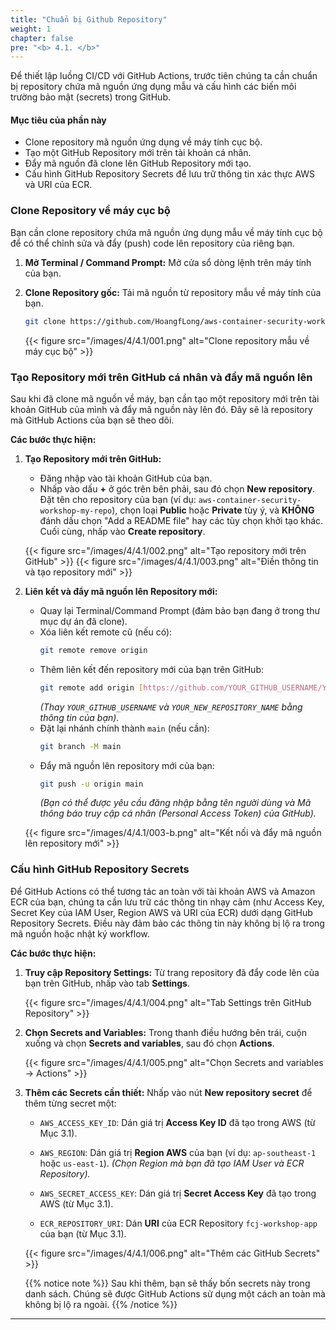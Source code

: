 ```yaml
---
title: "Chuẩn bị Github Repository"
weight: 1
chapter: false
pre: "<b> 4.1. </b>"
---
```


Để thiết lập luồng CI/CD với GitHub Actions, trước tiên chúng ta cần chuẩn bị repository chứa mã nguồn ứng dụng mẫu và cấu hình các biến môi trường bảo mật (secrets) trong GitHub.

#### Mục tiêu của phần này

* Clone repository mã nguồn ứng dụng về máy tính cục bộ.
* Tạo một GitHub Repository mới trên tài khoản cá nhân.
* Đẩy mã nguồn đã clone lên GitHub Repository mới tạo.
* Cấu hình GitHub Repository Secrets để lưu trữ thông tin xác thực AWS và URI của ECR.

### Clone Repository về máy cục bộ

Bạn cần clone repository chứa mã nguồn ứng dụng mẫu về máy tính cục bộ để có thể chỉnh sửa và đẩy (push) code lên repository của riêng bạn.

1.  **Mở Terminal / Command Prompt:** Mở cửa sổ dòng lệnh trên máy tính của bạn.

2.  **Clone Repository gốc:** Tải mã nguồn từ repository mẫu về máy tính của bạn.

    ```bash
    git clone https://github.com/HoangfLong/aws-container-security-workshop.git
    ```

    {{< figure src="/images/4/4.1/001.png" alt="Clone repository mẫu về máy cục bộ" >}}


### Tạo Repository mới trên GitHub cá nhân và đẩy mã nguồn lên

Sau khi đã clone mã nguồn về máy, bạn cần tạo một repository mới trên tài khoản GitHub của mình và đẩy mã nguồn này lên đó. Đây sẽ là repository mà GitHub Actions của bạn sẽ theo dõi.

**Các bước thực hiện:**

1.  **Tạo Repository mới trên GitHub:**
    * Đăng nhập vào tài khoản GitHub của bạn.
    * Nhấp vào dấu **+** ở góc trên bên phải, sau đó chọn **New repository**. Đặt tên cho repository của bạn (ví dụ: `aws-container-security-workshop-my-repo`), chọn loại **Public** hoặc **Private** tùy ý, và **KHÔNG** đánh dấu chọn "Add a README file" hay các tùy chọn khởi tạo khác. Cuối cùng, nhấp vào **Create repository**.

    {{< figure src="/images/4/4.1/002.png" alt="Tạo repository mới trên GitHub" >}}
    {{< figure src="/images/4/4.1/003.png" alt="Điền thông tin và tạo repository mới" >}}

2.  **Liên kết và đẩy mã nguồn lên Repository mới:**
    * Quay lại Terminal/Command Prompt (đảm bảo bạn đang ở trong thư mục dự án đã clone).
    * Xóa liên kết remote cũ (nếu có):
        ```bash
        git remote remove origin
        ```
    * Thêm liên kết đến repository mới của bạn trên GitHub:
        ```bash
        git remote add origin [https://github.com/YOUR_GITHUB_USERNAME/YOUR_NEW_REPOSITORY_NAME.git](https://github.com/YOUR_GITHUB_USERNAME/YOUR_NEW_REPOSITORY_NAME.git)
        ```
        *(Thay `YOUR_GITHUB_USERNAME` và `YOUR_NEW_REPOSITORY_NAME` bằng thông tin của bạn).*
    * Đặt lại nhánh chính thành `main` (nếu cần):
        ```bash
        git branch -M main
        ```
    * Đẩy mã nguồn lên repository mới của bạn:
        ```bash
        git push -u origin main
        ```
        *(Bạn có thể được yêu cầu đăng nhập bằng tên người dùng và Mã thông báo truy cập cá nhân (Personal Access Token) của GitHub).*

    {{< figure src="/images/4/4.1/003-b.png" alt="Kết nối và đẩy mã nguồn lên repository mới" >}}

### Cấu hình GitHub Repository Secrets

Để GitHub Actions có thể tương tác an toàn với tài khoản AWS và Amazon ECR của bạn, chúng ta cần lưu trữ các thông tin nhạy cảm (như Access Key, Secret Key của IAM User, Region AWS và URI của ECR) dưới dạng GitHub Repository Secrets. Điều này đảm bảo các thông tin này không bị lộ ra trong mã nguồn hoặc nhật ký workflow.

**Các bước thực hiện:**

1.  **Truy cập Repository Settings:** Từ trang repository đã đẩy code lên của bạn trên GitHub, nhấp vào tab **Settings**.

    {{< figure src="/images/4/4.1/004.png" alt="Tab Settings trên GitHub Repository" >}}

2.  **Chọn Secrets and Variables:** Trong thanh điều hướng bên trái, cuộn xuống và chọn **Secrets and variables**, sau đó chọn **Actions**.

    {{< figure src="/images/4/4.1/005.png" alt="Chọn Secrets and variables -> Actions" >}}

3.  **Thêm các Secrets cần thiết:** Nhấp vào nút **New repository secret** để thêm từng secret một:

    * `AWS_ACCESS_KEY_ID`: Dán giá trị **Access Key ID** đã tạo trong AWS (từ Mục 3.1).

    * `AWS_REGION`: Dán giá trị **Region AWS** của bạn (ví dụ: `ap-southeast-1` hoặc `us-east-1`). *(Chọn Region mà bạn đã tạo IAM User và ECR Repository).*

    * `AWS_SECRET_ACCESS_KEY`: Dán giá trị **Secret Access Key** đã tạo trong AWS (từ Mục 3.1).

    * `ECR_REPOSITORY_URI`: Dán **URI** của ECR Repository `fcj-workshop-app` của bạn (từ Mục 3.1).

    {{< figure src="/images/4/4.1/006.png" alt="Thêm các GitHub Secrets" >}}

    {{% notice note %}}
Sau khi thêm, bạn sẽ thấy bốn secrets này trong danh sách. Chúng sẽ được GitHub Actions sử dụng một cách an toàn mà không bị lộ ra ngoài.
    {{% /notice %}}

---